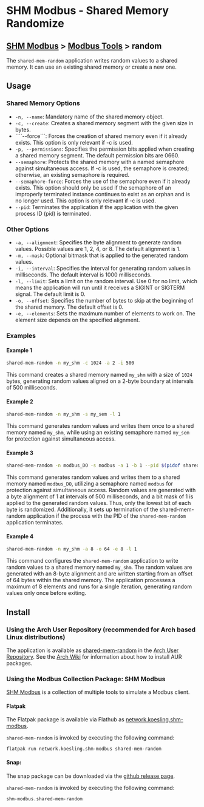 # SHM Modbus - Shared Memory Randomize

[SHM Modbus](../../index.md) > [Modbus Tools](../index.md) > random
---

The ```shared-mem-random``` application writes random values to a shared memory.
It can use an existing shared memory or create a new one.

## Usage

### Shared Memory Options

- ```-n, --name```: Mandatory name of the shared memory object.
- ```-c, --create```: Creates a shared memory segment with the given size in bytes.
- ````--force```: Forces the creation of shared memory even if it already exists. This option is only relevant if -c is used.
- ```-p, --permissions```: Specifies the permission bits applied when creating a shared memory segment. The default permission bits are 0660.
- ```--semaphore```: Protects the shared memory with a named semaphore against simultaneous access. If -c is used, the semaphore is created; otherwise, an existing semaphore is required.
- ```--semaphore-force```: Forces the use of the semaphore even if it already exists. This option should only be used if the semaphore of an improperly terminated instance continues to exist as an orphan and is no longer used. This option is only relevant if -c is used.
- ```--pid```: Terminates the application if the application with the given process ID (pid) is terminated.

### Other Options

- ```-a, --alignment```: Specifies the byte alignment to generate random values. Possible values are 1, 2, 4, or 8. The default alignment is 1.
- ```-m, --mask```: Optional bitmask that is applied to the generated random values.
- ```-i, --interval```: Specifies the interval for generating random values in milliseconds. The default interval is 1000 milliseconds.
- ```-l, --limit```: Sets a limit on the random interval. Use 0 for no limit, which means the application will run until it receives a SIGINT or SIGTERM signal. The default limit is 0.
- ```-o, --offset```: Specifies the number of bytes to skip at the beginning of the shared memory. The default offset is 0.
- ```-e, --elements```: Sets the maximum number of elements to work on. The element size depends on the specified alignment.

### Examples

#### Example 1

```bash
shared-mem-random -n my_shm -c 1024 -a 2 -i 500
```

This command creates a shared memory named ```my_shm``` with a size of ```1024``` bytes, generating random values aligned on a 2-byte boundary at intervals of 500 milliseconds.

#### Example 2

```bash
shared-mem-random -n my_shm -s my_sem -l 1
```

This command generates random values and writes them once to a shared memory named ```my_shm```, while using an existing semaphore named ```my_sem``` for protection against simultaneous access.

#### Example 3

```bash
shared-mem-random -n modbus_DO -s modbus -a 1 -b 1 --pid $(pidof shared-mem-random)
```

This command generates random values and writes them to a shared memory named ```modbus_DO```, utilizing a semaphore named ```modbus``` for protection against simultaneous access. 
Random values are generated with a byte alignment of 1 at intervals of 500 milliseconds, and a bit mask of 1 is applied to the generated random values. 
Thus, only the lowest bit of each byte is randomized. 
Additionally, it sets up termination of the shared-mem-random application if the process with the PID of the ```shared-mem-random``` application terminates.

#### Example 4

```bash
shared-mem-random -n my_shm -a 8 -o 64 -e 8 -l 1
```

This command configures the ```shared-mem-random``` application to write random values to a shared memory named ```my_shm```.
The random values are generated with an 8-byte alignment and are written starting from an offset of 64 bytes within the shared memory.
The application processes a maximum of 8 elements and runs for a single iteration, generating random values only once before exiting.

## Install

### Using the Arch User Repository (recommended for Arch based Linux distributions)

The application is available as [shared-mem-random](https://aur.archlinux.org/packages/shared-mem-random) in the [Arch User Repository](https://aur.archlinux.org/).
See the [Arch Wiki](https://wiki.archlinux.org/title/Arch_User_Repository) for information about how to install AUR packages.

### Using the Modbus Collection Package: SHM Modbus

[SHM Modbus](https://nikolask-source.github.io/SHM_Modbus/) is a collection of multiple tools to simulate a Modbus client.

#### Flatpak

The Flatpak package is available via Flathub as [network.koesling.shm-modbus](https://flathub.org/apps/network.koesling.shm-modbus).

```shared-mem-random``` is invoked by executing the following command:

```
flatpak run network.koesling.shm-modbus shared-mem-random
```

#### Snap:

The snap package can be downloaded via the [github release page](https://github.com/SHMModbus/SHM_Modbus/releases).

```shared-mem-random``` is invoked by executing the following command:

```
shm-modbus.shared-mem-random
```

